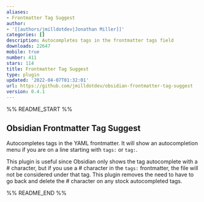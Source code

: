 ```yaml
---
aliases:
- Frontmatter Tag Suggest
author:
- '[[authors/jmilldotdev|Jonathan Miller]]'
categories: []
description: Autocompletes tags in the frontmatter tags field
downloads: 22647
mobile: true
number: 411
stars: 114
title: Frontmatter Tag Suggest
type: plugin
updated: '2022-04-07T01:32:01'
url: https://github.com/jmilldotdev/obsidian-frontmatter-tag-suggest
version: 0.4.1
---
```


%% README_START %%

## Obsidian Frontmatter Tag Suggest

Autocompletes tags in the YAML frontmatter. It will show an autocompletion menu if you are on a line starting with `tags:` or `tag:`.

This plugin is useful since Obsidian only shows the tag autocomplete with a # character, but if you use a # character in the `tags:` frontmatter, the file will not be considered under that tag. This plugin removes the need to have to go back and delete the # character on any stock autocompleted tags.

%% README_END %%